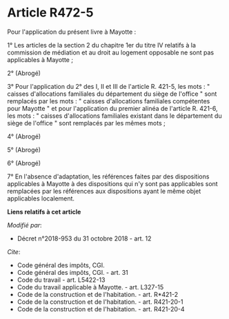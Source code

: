 # Article R472-5

Pour l'application du présent livre à Mayotte :

1° Les articles de la section 2 du chapitre 1er du titre IV relatifs à la commission de médiation et au droit au logement
opposable ne sont pas applicables à Mayotte ;

2° (Abrogé)

3° Pour l'application du 2° des I, II et III de l'article R. 421-5, les mots : " caisses d'allocations familiales du
département du siège de l'office " sont remplacés par les mots : " caisses d'allocations familiales compétentes pour Mayotte
" et pour l'application du premier alinéa de l'article R. 421-6, les mots : " caisses d'allocations familiales existant dans
le département du siège de l'office " sont remplacés par les mêmes mots ;

4° (Abrogé)

5° (Abrogé)

6° (Abrogé)

7° En l'absence d'adaptation, les références faites par des dispositions applicables à Mayotte à des dispositions qui n'y
sont pas applicables sont remplacées par les références aux dispositions ayant le même objet applicables localement.

**Liens relatifs à cet article**

_Modifié par_:

  - Décret n°2018-953 du 31 octobre 2018 - art. 12

_Cite_:

  - Code général des impôts, CGI.
  - Code général des impôts, CGI. - art. 31
  - Code du travail - art. L5422-13
  - Code du travail applicable à Mayotte. - art. L327-15
  - Code de la construction et de l'habitation. - art. R*421-2
  - Code de la construction et de l'habitation. - art. R421-20-1
  - Code de la construction et de l'habitation. - art. R421-20-4
